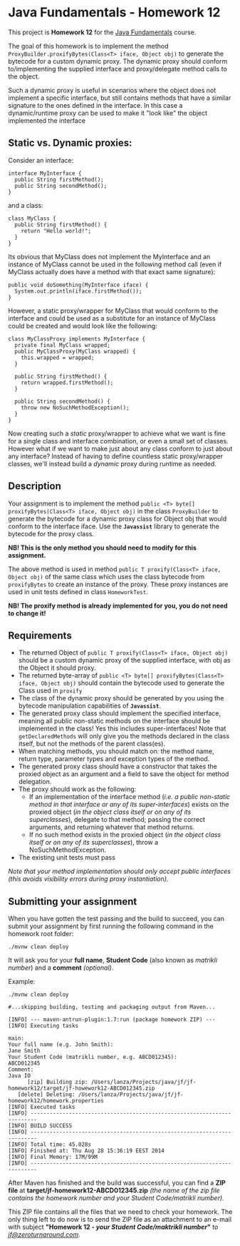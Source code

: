 Java Fundamentals - Homework 12
===========

This project is **Homework 12** for the [Java Fundamentals](https://courses.cs.ttu.ee/pages/ITI8905) course.

The goal of this homework is to implement the method ``` ProxyBuilder.proxifyBytes(Class<T> iface, Object obj)```
to generate the bytecode for a custom dynamic proxy. The dynamic proxy should conform to/implementing the supplied interface and proxy/delegate method calls to the object.

Such a dynamic proxy is useful in scenarios where the object does not implement a specific interface, but still contains methods that have a similar signature
to the ones defined in the interface. In this case a dynamic/runtime proxy can be used to make it "look like" the object implemented the interface

Static vs. Dynamic proxies:
-----------

Consider an interface:

```
interface MyInterface {
  public String firstMethod();
  public String secondMethod();
}
```

and a class:

```
class MyClass {
  public String firstMethod() {
    return "Hello world!";
  }
}
```

Its obvious that MyClass does not implement the MyInterface and an instance of MyClass cannot be used in the following method call (even if MyClass actually does have a method with that exact same signature):

```
public void doSomething(MyInterface iface) {
  System.out.println(iface.firstMethod());
}
```

However, a static proxy/wrapper for MyClass that would conform to the interface and could be used as a substitute for an instance of MyClass could be created and would look like the following:
```
class MyClassProxy implements MyInterface {
  private final MyClass wrapped;
  public MyClassProxy(MyClass wrapped) {
    this.wrapped = wrapped;
  }

  public String firstMethod() {
    return wrapped.firstMethod();
  }

  public String secondMethod() {
    throw new NoSuchMethodException();
  }
}
```

Now creating such a *static* proxy/wrapper to achieve what we want is fine for a single class and interface combination, or even a small set of classes. However what if we want to
make just about any class conform to just about any interface? Instead of having to define countless static proxy/wrapper classes, we'll instead build a *dynamic* proxy during runtime
as needed.


Description
-------------------

Your assignment is to implement the method ```public <T> byte[] proxifyBytes(Class<T> iface, Object obj)``` in the class ```ProxyBuilder``` to generate the bytecode for a dynamic proxy
class for Object obj that would conform to the interface iface. Use the **```Javassist```** library to generate the bytecode for the proxy class.

**NB! This is the only method you should need to modify for this assignment.**

The above method is used in method ```public T proxify(Class<T> iface, Object obj)``` of the same class which uses the class bytecode from  ```proxifyBytes``` to create an instance
of the proxy. These proxy instances are used in unit tests defined in class ```HomeworkTest```.

**NB! The proxify method is already implemented for you, you do not need to change it!**


Requirements
--------------------

- The returned Object of ```public T proxify(Class<T> iface, Object obj)``` should be a custom dynamic proxy of the supplied interface, with obj as the Object it should proxy.
- The returned byte-array of ```public <T> byte[] proxifyBytes(Class<T> iface, Object obj)``` should contain the bytecode used to generate the Class used in ```proxify```
- The class of the dynamic proxy should be generated by you using the bytecode manipulation capabilities of **```Javassist```**.
- The generated proxy class should implement the specified interface, meaning all public non-static methods on the interface should be implemented in the class! Yes this includes super-interfaces! Note that ```getDeclaredMethods``` will only give you the methods declared in the class itself, but not the methods of the parent class(es).
- When matching methods, you should match on: the method name, return type, parameter types and exception types of the method.
- The generated proxy class should have a constructor that takes the proxied object as an argument and a field to save the object for method delegation.
- The proxy should work as the following:
  - If an implementation of the interface method (*i.e. a public non-static method in that interface or any of its super-interfaces*) exists on the proxied object (*in the object class itself or on any of its superclasses*), delegate to that method; passing the correct arguments, and returning whatever that method returns.
  - If no such method exists in the proxied object (*in the object class itself or on any of its superclasses*), throw a NoSuchMethodException.
- The existing unit tests must pass

*Note that your method implementation should only accept public interfaces (this avoids visibility errors during proxy instantiation).*


Submitting your assignment
--------------------------

When you have gotten the test passing and the build to succeed, you can submit your assignment by first running the following command in the homework root folder:

```shell
./mvnw clean deploy
```

It will ask you for your **full name**, **Student Code** (also known as *matrikli number*) and a **comment** *(optional)*.

Example:

```shell
./mvnw clean deploy

#...skipping building, testing and packaging output from Maven...

[INFO] --- maven-antrun-plugin:1.7:run (package homework ZIP) ---
[INFO] Executing tasks

main:
Your full name (e.g. John Smith):
Jane Smith
Your Student Code (matrikli number, e.g. ABCD012345):
ABCD012345
Comment:
Java IO
      [zip] Building zip: /Users/lanza/Projects/java/jf/jf-homework12/target/jf-howework12-ABCD012345.zip
   [delete] Deleting: /Users/lanza/Projects/java/jf/jf-homework12/homework.properties
[INFO] Executed tasks
[INFO] ------------------------------------------------------------------------
[INFO] BUILD SUCCESS
[INFO] ------------------------------------------------------------------------
[INFO] Total time: 45.028s
[INFO] Finished at: Thu Aug 28 15:36:19 EEST 2014
[INFO] Final Memory: 17M/99M
[INFO] ------------------------------------------------------------------------
```

After Maven has finished and the build was successful, you can find a **ZIP file** at **target/jf-homework12-ABCD012345.zip** *(the name of the zip file contains the homework number and your Student Code/matrikli number)*.

This ZIP file contains all the files that we need to check your homework.
The only thing left to do now is to send the ZIP file as an attachment to an e-mail with subject **"Homework 12 - *your Student Code/maktrikli number*"** to *jf@zeroturnaround.com*.
